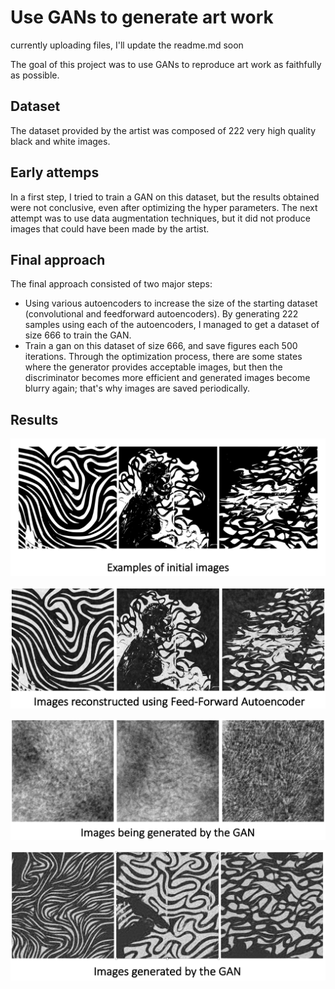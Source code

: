 # Use GANs to generate art work 

currently uploading files, I'll update the readme.md soon


The goal of this project was to use GANs to reproduce art work as faithfully as possible.

## Dataset
The dataset provided by the artist was composed of 222 very high quality black and white images. 

## Early attemps 
In a first step, I tried to train a GAN on this dataset, but the results obtained were not conclusive, even after optimizing the hyper parameters. 
The next attempt was to use data augmentation techniques, but it did not produce images that could have been made by the artist. 

## Final approach
The final approach consisted of two major steps: 
* Using various autoencoders to increase the size of the starting dataset (convolutional and feedforward autoencoders). 
By generating 222 samples using each of the autoencoders, I managed to get a dataset of size 666 to train the GAN.
* Train a gan on this dataset of size 666, and save figures each 500 iterations. 
Through the optimization process, there are some states where the generator provides acceptable images, but then the discriminator becomes more efficient and generated images become blurry again; that's why images are saved periodically.

## Results

![Original Images](https://github.com/gjmichel/gans-in-art/blob/main/results/original_images.jpg)

![Reconstructed Images](https://github.com/gjmichel/gans-in-art/blob/main/results/reconstructed_images_feed_forward.jpg)

![Generated Images](https://github.com/gjmichel/gans-in-art/blob/main/results/images_being_generated.jpg)

![Generated Images](https://github.com/gjmichel/gans-in-art/blob/main/results/gan_generated_img.jpg)
